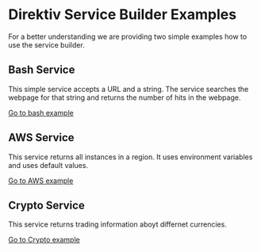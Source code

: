  # Direktiv Service Builder Examples

For a better understanding we are providing two simple examples how to use the service builder. 

## Bash Service

This simple service accepts a URL and a string. The service searches the webpage for that string and returns the number of hits in the webpage. 

[Go to bash example](bash/README.md)

## AWS Service

This service returns all instances in a region. It uses environment variables and uses default values.

[Go to AWS example](aws/README.md)


## Crypto Service

This service returns trading information aboyt differnet currencies.

[Go to Crypto example](crypto/README.md)